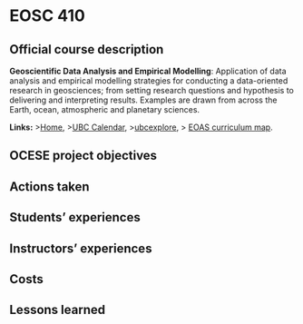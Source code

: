 # EOSC 410

## Official course description

**Geoscientific Data Analysis and Empirical Modelling**: Application of data analysis and empirical modelling strategies for conducting a data-oriented research in geosciences; from setting research questions and hypothesis to delivering and interpreting results. Examples are drawn from across the Earth, ocean, atmospheric and planetary sciences.

**Links:**
\>[Home](https://www.eoas.ubc.ca/academics/courses/eosc410),
\>[UBC Calendar](https://courses.students.ubc.ca/cs/courseschedule?pname=subjarea&tname=subj-course&dept=EOSC&course=410),
\>[ubcexplore](https://ubcexplorer.io/course/EOSC/410),
\> [EOAS curriculum map](https://www.eoas.ubc.ca/~quest/eoas-only.html).

## OCESE project objectives

## Actions taken

## Students’ experiences

## Instructors’ experiences

## Costs

## Lessons learned